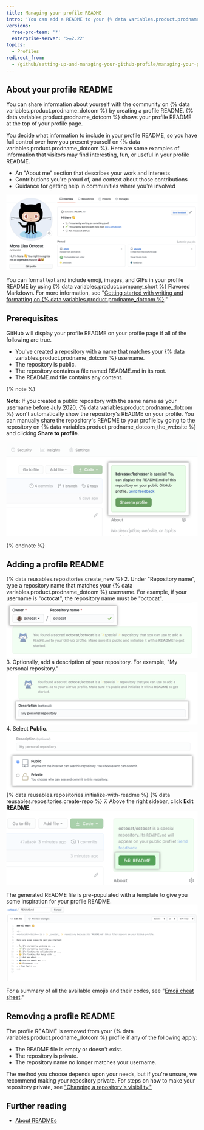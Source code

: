 ```yaml
---
title: Managing your profile README
intro: 'You can add a README to your {% data variables.product.prodname_dotcom %} profile to tell other people about yourself.'
versions:
  free-pro-team: '*'
  enterprise-server: '>=2.22'
topics:
  - Profiles
redirect_from:
  - /github/setting-up-and-managing-your-github-profile/managing-your-profile-readme
---
```

## About your profile README

You can share information about yourself with the community on {% data variables.product.prodname_dotcom %} by creating a profile README. {% data variables.product.prodname_dotcom %} shows your profile README at the top of your profile page.

You decide what information to include in your profile README, so you have full control over how you present yourself on {% data variables.product.prodname_dotcom %}. Here are some examples of information that visitors may find interesting, fun, or useful in your profile README.

- An "About me" section that describes your work and interests
- Contributions you're proud of, and context about those contributions
- Guidance for getting help in communities where you're involved

![Profile README file displayed on profile](/assets/images/help/repository/profile-with-readme.png)

You can format text and include emoji, images, and GIFs in your profile README by using {% data variables.product.company_short %} Flavored Markdown. For more information, see "[Getting started with writing and formatting on {% data variables.product.prodname_dotcom %}](/github/writing-on-github/getting-started-with-writing-and-formatting-on-github)."

## Prerequisites

GitHub will display your profile README on your profile page if all of the following are true.

- You've created a repository with a name that matches your {% data variables.product.prodname_dotcom %} username.
- The repository is public.
- The repository contains a file named README.md in its root.
- The README.md file contains any content.

{% note %}

**Note**: If you created a public repository with the same name as your username before July 2020, {% data variables.product.prodname_dotcom %} won't automatically show the repository's README on your profile. You can manually share the repository's README to your profile by going to the repository on {% data variables.product.prodname_dotcom_the_website %} and clicking **Share to profile**.

![Button to share README to profile](/assets/images/help/repository/share-to-profile.png)

{% endnote %}

## Adding a profile README

{% data reusables.repositories.create_new %}
2. Under "Repository name", type a repository name that matches your {% data variables.product.prodname_dotcom %} username. For example, if your username is "octocat", the repository name must be "octocat".
  ![Repository name field which matches username](/assets/images/help/repository/repo-username-match.png)
3. Optionally, add a description of your repository. For example, "My personal repository."
  ![Field for entering a repository description](/assets/images/help/repository/create-personal-repository-desc.png)
4. Select **Public**.
 ![Radio button to select visibility with public selected](/assets/images/help/repository/create-personal-repository-visibility.png)
{% data reusables.repositories.initialize-with-readme %}
{% data reusables.repositories.create-repo %}
7. Above the right sidebar, click **Edit README**.
  ![Button to edit README file](/assets/images/help/repository/personal-repository-edit-readme.png)
  
  The generated README file is pre-populated with a template to give you some inspiration for your profile README.
  ![README file with pre-populated template](/assets/images/help/repository/personal-repository-readme-template.png)

For a summary of all the available emojis and their codes, see "[Emoji cheat sheet](http://www.emoji-cheat-sheet.com/)."

## Removing a profile README

The profile README is removed from your {% data variables.product.prodname_dotcom %} profile if any of the following apply:

- The README file is empty or doesn't exist.
- The repository is private.
- The repository name no longer matches your username.

The method you choose depends upon your needs, but if you're unsure, we recommend making your repository private. For steps on how to make your repository private, see ["Changing a repository's visibility."](/github/administering-a-repository/setting-repository-visibility#changing-a-repositorys-visibility)

## Further reading

- [About READMEs](/github/creating-cloning-and-archiving-repositories/about-readmes)
